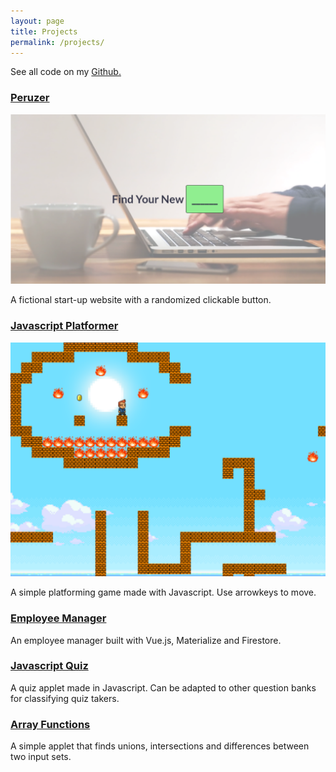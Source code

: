 ```yaml
---
layout: page
title: Projects
permalink: /projects/
---
```


See all code on my [Github.](https://github.com/sidhantmathur?tab=repositories)

### [Peruzer](https://sidhantmathur.github.io/Peruzer/)

[![Peruzer Image](images/peruzer.png)](https://sidhantmathur.github.io/Peruzer/)

A fictional start-up website with a randomized clickable button. 

### [Javascript Platformer](https://sidhantmathur.github.io/Platforming-Game//)

[![Javascript Platformer Image](images/platformer.png)](https://sidhantmathur.github.io/Platforming-Game/)

A simple platforming game made with Javascript. Use arrowkeys to move. 

### [Employee Manager](https://vuefs-prod-c49dc.firebaseapp.com/#/)

An employee manager built with Vue.js, Materialize and Firestore. 

### [Javascript Quiz](https://sidhantmathur.github.io/JS-Quiz/)

A quiz applet made in Javascript. Can be adapted to other question banks for classifying quiz takers. 


### [Array Functions](https://sidhantmathur.github.io/Array-Functions/)

A simple applet that finds unions, intersections and differences between two input sets. 
